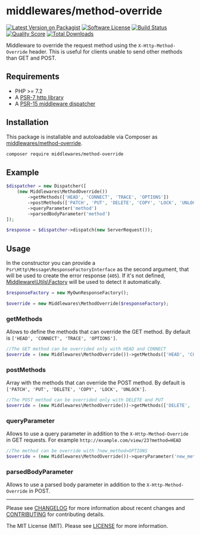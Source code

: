 # middlewares/method-override

[![Latest Version on Packagist][ico-version]][link-packagist]
[![Software License][ico-license]](LICENSE)
[![Build Status][ico-travis]][link-travis]
[![Quality Score][ico-scrutinizer]][link-scrutinizer]
[![Total Downloads][ico-downloads]][link-downloads]

Middleware to override the request method using the `X-Http-Method-Override` header. This is useful for clients unable to send other methods than GET and POST.

## Requirements

* PHP >= 7.2
* A [PSR-7 http library](https://github.com/middlewares/awesome-psr15-middlewares#psr-7-implementations)
* A [PSR-15 middleware dispatcher](https://github.com/middlewares/awesome-psr15-middlewares#dispatcher)

## Installation

This package is installable and autoloadable via Composer as [middlewares/method-override](https://packagist.org/packages/middlewares/method-override).

```sh
composer require middlewares/method-override
```

## Example

```php
$dispatcher = new Dispatcher([
	(new Middlewares\MethodOverride())
        ->getMethods(['HEAD', 'CONNECT', 'TRACE', 'OPTIONS'])
        ->postMethods(['PATCH', 'PUT', 'DELETE', 'COPY', 'LOCK', 'UNLOCK'])
		->queryParameter('method')
		->parsedBodyParameter('method')
]);

$response = $dispatcher->dispatch(new ServerRequest());
```

## Usage

In the constructor you can provide a `Psr\Http\Message\ResponseFactoryInterface` as the second argument, that will be used to create the error response (`405`). If it's not defined, [Middleware\Utils\Factory](https://github.com/middlewares/utils#factory) will be used to detect it automatically.

```php
$responseFactory = new MyOwnResponseFactory();

$override = new Middlewares\MethodOverride($responseFactory);
```

### getMethods

Allows to define the methods that can override the GET method. By default is `['HEAD', 'CONNECT', 'TRACE', 'OPTIONS']`.

```php
//The GET method can be overrided only with HEAD and CONNECT
$override = (new Middlewares\MethodOverride())->getMethods(['HEAD', 'CONNECT']);
```

### postMethods

Array with the methods that can override the POST method. By default is `['PATCH', 'PUT', 'DELETE', 'COPY', 'LOCK', 'UNLOCK']`.

```php
//The POST method can be overrided only with DELETE and PUT 
$override = (new Middlewares\MethodOverride())->getMethods(['DELETE', 'PUT']);
```

### queryParameter

Allows to use a query parameter in addition to the `X-Http-Method-Override` in GET requests. For example `http://example.com/view/23?method=HEAD`

```php
//The method can be override with ?new_method=OPTIONS
$override = (new Middlewares\MethodOverride())->queryParameter('new_method');
```

### parsedBodyParameter

Allows to use a parsed body parameter in addition to the `X-Http-Method-Override` in POST.

---

Please see [CHANGELOG](CHANGELOG.md) for more information about recent changes and [CONTRIBUTING](CONTRIBUTING.md) for contributing details.

The MIT License (MIT). Please see [LICENSE](LICENSE) for more information.

[ico-version]: https://img.shields.io/packagist/v/middlewares/method-override.svg?style=flat-square
[ico-license]: https://img.shields.io/badge/license-MIT-brightgreen.svg?style=flat-square
[ico-travis]: https://img.shields.io/travis/middlewares/method-override/master.svg?style=flat-square
[ico-scrutinizer]: https://img.shields.io/scrutinizer/g/middlewares/method-override.svg?style=flat-square
[ico-downloads]: https://img.shields.io/packagist/dt/middlewares/method-override.svg?style=flat-square

[link-packagist]: https://packagist.org/packages/middlewares/method-override
[link-travis]: https://travis-ci.org/middlewares/method-override
[link-scrutinizer]: https://scrutinizer-ci.com/g/middlewares/method-override
[link-downloads]: https://packagist.org/packages/middlewares/method-override
